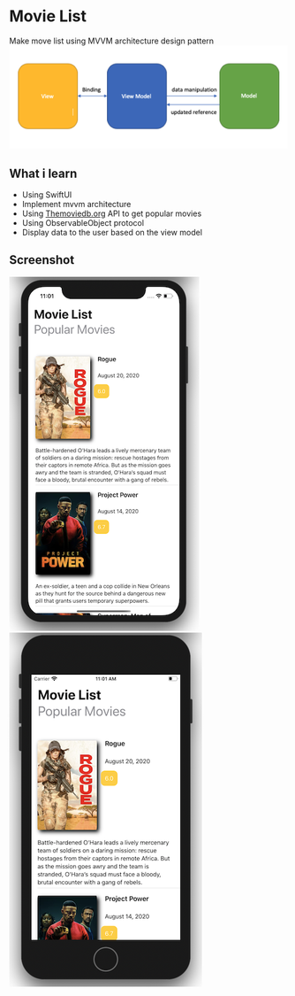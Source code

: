 # Movie List
 
Make move list using MVVM architecture design pattern
![MVVM](Documentation/mvvm.png)

## What i  learn

* Using SwiftUI
* Implement mvvm architecture 
* Using [Themoviedb.org]("https://api.themoviedb.org/) API to get popular movies
* Using ObservableObject protocol
* Display data to the user based on the view model


## Screenshot
![Iphone 11](Documentation/iphone11.png)
![Iphone SE](Documentation/iphoneSE.png)

